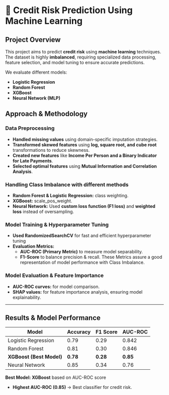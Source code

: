 # 🏦 Credit Risk Prediction Using Machine Learning

## Project Overview
This project aims to predict **credit risk** using **machine learning** techniques. The dataset is highly **imbalanced**, requiring specialized data processing, feature selection, and model tuning to ensure accurate predictions. 

We evaluate different models:
- **Logistic Regression**
- **Random Forest**
- **XGBoost**
- **Neural Network (MLP)**

## Approach & Methodology

### **Data Preprocessing**
- **Handled missing values** using domain-specific imputation strategies.
- **Transformed skewed features** using **log, square root, and cube root** transformations to reduce skewness.
- **Created new features** like **Income Per Person and a Binary Indicator for Late Payments**.
- **Selected optimal features** using **Mutual Information and Correlation Analysis**.

### **Handling Class Imbalance** with different methods
- **Random Forest & Logistic Regression:** class weighting.
- **XGBoost:** scale_pos_weight.
- **Neural Network:** Used **custom loss function (F1 loss)** and **weighted loss** instead of oversampling.

### **Model Training & Hyperparameter Tuning**
- **Used RandomizedSearchCV** for fast and efficient hyperparameter tuning
- **Evaluation Metrics:**  
  - **AUC-ROC (Primary Metric)** to measure model separability.  
  - **F1-Score** to balance precision & recall.
  These Metrics assure a good representation of model performance with Class Imbalance.

### **Model Evaluation & Feature Importance**
- **AUC-ROC curves:** for model comparison.
- **SHAP values:** for feature importance analysis, ensuring model explainability.

---

## **Results & Model Performance**

| Model               | Accuracy | F1 Score | AUC-ROC |
|--------------------|----------|---------|---------|
| Logistic Regression | 0.79     | 0.29    | 0.842    |
| Random Forest      | 0.81     | 0.30    | 0.846    |
| **XGBoost (Best Model)** | **0.78**  | **0.28**  | **0.85**  |
| Neural Network     | 0.85     | 0.34    | 0.76    |

**Best Model: XGBoost** based on AUC-ROC score
- **Highest AUC-ROC (0.85)** → Best classifier for credit risk.